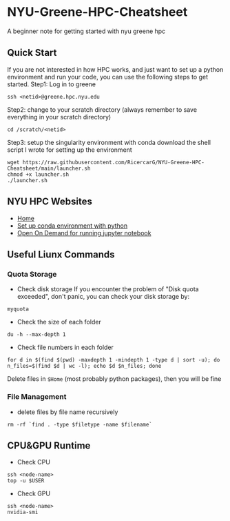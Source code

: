 # NYU-Greene-HPC-Cheatsheet
A beginner note for getting started with nyu greene hpc

## Quick Start
If you are not interested in how HPC works, and just want to set up a python environment and run your code, you can use the following steps to get started.
Step1: Log in to greene
```
ssh <netid>@greene.hpc.nyu.edu
```
Step2: change to your scratch directory (always remember to save everything in your scratch directory)
```
cd /scratch/<netid>
```
Step3: setup the singularity environment with conda
download the shell script I wrote for setting up the environment
```
wget https://raw.githubusercontent.com/RicercarG/NYU-Greene-HPC-Cheatsheet/main/launcher.sh
chmod +x launcher.sh
./launcher.sh
```




## NYU HPC Websites
* [Home](https://sites.google.com/nyu.edu/nyu-hpc/home?authuser=0)
* [Set up conda environment with python](https://sites.google.com/nyu.edu/nyu-hpc/hpc-systems/greene/software/singularity-with-miniconda)
* [Open On Demand for running jupyter notebook](https://sites.google.com/nyu.edu/nyu-hpc/hpc-systems/greene/software/open-ondemand-ood-with-condasingularity)

## Useful Liunx Commands
### Quota Storage
* Check disk storage
If you encounter the problem of "Disk quota exceeded", don't panic, you can check your disk storage by:

```
myquota
```
* Check the size of each folder
```
du -h --max-depth 1
```
* Check file numbers in each folder
```
for d in $(find $(pwd) -maxdepth 1 -mindepth 1 -type d | sort -u); do n_files=$(find $d | wc -l); echo $d $n_files; done
```

Delete files in `$Home` (most probably python packages), then you will be fine

### File Management
* delete files by file name recursively
```
rm -rf `find . -type $filetype -name $filename`
```

## CPU&GPU Runtime
* Check CPU
```
ssh <node-name>
top -u $USER
```
* Check GPU
```
ssh <node-name>
nvidia-smi
```